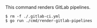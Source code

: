 This command renders GitLab pipelines.

```
$ rm -f ./.gitlab-ci.yml
$ go run ./cmd/render-gitlab-pipelines
```
